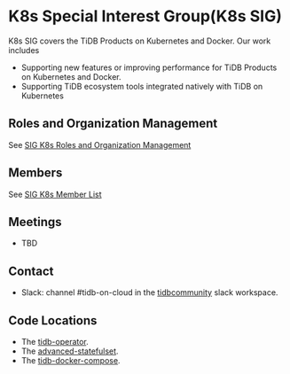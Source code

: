 # K8s Special Interest Group(K8s SIG)

K8s SIG covers the TiDB Products on Kubernetes and Docker. Our work includes
* Supporting new features or improving performance for TiDB Products on Kubernetes and Docker.
* Supporting TiDB ecosystem tools integrated natively with TiDB on Kubernetes

## Roles and Organization Management

See [SIG K8s Roles and Organization Management](./roles-and-organization-management.md)

## Members

See [SIG K8s Member List](./member-list.md)

## Meetings

* TBD

## Contact

* Slack: channel #tidb-on-cloud in the [tidbcommunity](https://pingcap.com/tidbslack) slack workspace.

## Code Locations

* The [tidb-operator](https://github.com/pingcap/tidb-operator).
* The [advanced-statefulset](https://github.com/pingcap/advanced-statefulset).
* The [tidb-docker-compose](https://github.com/pingcap/tidb-docker-compose).
